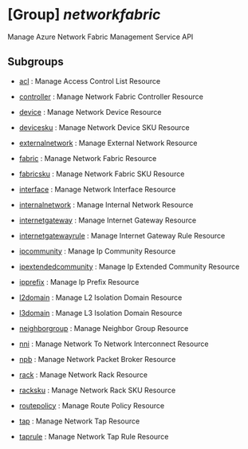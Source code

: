 # [Group] _networkfabric_

Manage Azure Network Fabric Management Service API

## Subgroups

- [acl](/Commands/networkfabric/acl/readme.md)
: Manage Access Control List Resource

- [controller](/Commands/networkfabric/controller/readme.md)
: Manage Network Fabric Controller Resource

- [device](/Commands/networkfabric/device/readme.md)
: Manage Network Device Resource

- [devicesku](/Commands/networkfabric/devicesku/readme.md)
: Manage Network Device SKU Resource

- [externalnetwork](/Commands/networkfabric/externalnetwork/readme.md)
: Manage External Network Resource

- [fabric](/Commands/networkfabric/fabric/readme.md)
: Manage Network Fabric Resource

- [fabricsku](/Commands/networkfabric/fabricsku/readme.md)
: Manage Network Fabric SKU Resource

- [interface](/Commands/networkfabric/interface/readme.md)
: Manage Network Interface Resource

- [internalnetwork](/Commands/networkfabric/internalnetwork/readme.md)
: Manage Internal Network Resource

- [internetgateway](/Commands/networkfabric/internetgateway/readme.md)
: Manage Internet Gateway Resource

- [internetgatewayrule](/Commands/networkfabric/internetgatewayrule/readme.md)
: Manage Internet Gateway Rule Resource

- [ipcommunity](/Commands/networkfabric/ipcommunity/readme.md)
: Manage Ip Community Resource

- [ipextendedcommunity](/Commands/networkfabric/ipextendedcommunity/readme.md)
: Manage Ip Extended Community Resource

- [ipprefix](/Commands/networkfabric/ipprefix/readme.md)
: Manage Ip Prefix Resource

- [l2domain](/Commands/networkfabric/l2domain/readme.md)
: Manage L2 Isolation Domain Resource

- [l3domain](/Commands/networkfabric/l3domain/readme.md)
: Manage L3 Isolation Domain Resource

- [neighborgroup](/Commands/networkfabric/neighborgroup/readme.md)
: Manage Neighbor Group Resource

- [nni](/Commands/networkfabric/nni/readme.md)
: Manage Network To Network Interconnect Resource

- [npb](/Commands/networkfabric/npb/readme.md)
: Manage Network Packet Broker Resource

- [rack](/Commands/networkfabric/rack/readme.md)
: Manage Network Rack Resource

- [racksku](/Commands/networkfabric/racksku/readme.md)
: Manage Network Rack SKU Resource

- [routepolicy](/Commands/networkfabric/routepolicy/readme.md)
: Manage Route Policy Resource

- [tap](/Commands/networkfabric/tap/readme.md)
: Manage Network Tap Resource

- [taprule](/Commands/networkfabric/taprule/readme.md)
: Manage Network Tap Rule Resource
